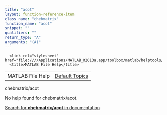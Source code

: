 ```yaml
---
title: "acot"
layout: function-reference-item
class_name: "chebmatrix"
function_name: "acot"
snippet: ""
qualifiers: ""
return_type: "A"
arguments: "(A)"
---
```


<html>
   <head>
      <meta http-equiv="Content-Type" content="text/html; charset=utf-8">
   
      <link rel="stylesheet" href="file:////Applications/MATLAB_R2013a.app/toolbox/matlab/helptools/private/helpwin.css">
      <title>MATLAB File Help</title>
   </head>
   <body>
      <!--Single-page help-->
      <table border="0" cellspacing="0" width="100%">
         <tr class="subheader">
            <td class="headertitle">MATLAB File Help</td>
            <td class="subheader-right"><a href="matlab:helpwin">Default Topics</a></td>
         </tr>
      </table>
      <div class="title">chebmatrix/acot</div>
      <!--No help found-->
      <p>No help found for <span class="helptopic">chebmatrix/acot</span>.
      </p>
      <p><a href="matlab:docsearch('chebmatrix/acot')">
            Search for <b>chebmatrix/acot</b> in documentation
            </a></p>
   </body>
</html>
